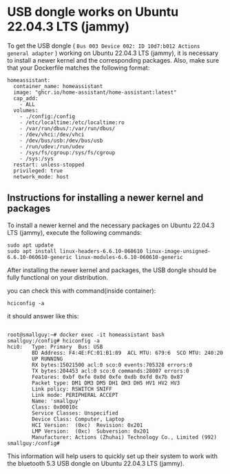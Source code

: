 # USB dongle works on Ubuntu 22.04.3 LTS (jammy)

To get the USB dongle (
```Bus 003 Device 002: ID 10d7:b012 Actions general adapter```
) working on Ubuntu 22.04.3 LTS (jammy), it is necessary to install a newer kernel and the corresponding packages. Also, make sure that your Dockerfile matches the following format:

```
homeassistant:
  container_name: homeassistant
  image: "ghcr.io/home-assistant/home-assistant:latest"
  cap_add:
    - ALL
  volumes:
    - ./config:/config
    - /etc/localtime:/etc/localtime:ro
    - /var/run/dbus/:/var/run/dbus/
    - /dev/vhci:/dev/vhci
    - /dev/bus/usb:/dev/bus/usb
    - /run/udev:/run/udev
    - /sys/fs/cgroup:/sys/fs/cgroup
    - /sys:/sys
  restart: unless-stopped
  privileged: true
  network_mode: host
```
## Instructions for installing a newer kernel and packages

To install a newer kernel and the necessary packages on Ubuntu 22.04.3 LTS (jammy), execute the following commands:

```
sudo apt update
sudo apt install linux-headers-6.6.10-060610 linux-image-unsigned-6.6.10-060610-generic linux-modules-6.6.10-060610-generic
```

After installing the newer kernel and packages, the USB dongle should be fully functional on your distribution.

you can check this with command(inside container):

```
hciconfig -a
```

it should answer like this:

```

root@smallguy:~# docker exec -it homeassistant bash
smallguy:/config# hciconfig -a
hci0:   Type: Primary  Bus: USB
        BD Address: F4:4E:FC:01:B1:89  ACL MTU: 679:6  SCO MTU: 240:20
        UP RUNNING
        RX bytes:15021500 acl:0 sco:0 events:705328 errors:0
        TX bytes:204453 acl:0 sco:0 commands:28007 errors:0
        Features: 0xbf 0xfe 0x0d 0xfe 0xdb 0xfd 0x7b 0x87
        Packet type: DM1 DM3 DM5 DH1 DH3 DH5 HV1 HV2 HV3
        Link policy: RSWITCH SNIFF
        Link mode: PERIPHERAL ACCEPT
        Name: 'smallguy'
        Class: 0x00010c
        Service Classes: Unspecified
        Device Class: Computer, Laptop
        HCI Version:  (0xc)  Revision: 0x201
        LMP Version:  (0xc)  Subversion: 0x201
        Manufacturer: Actions (Zhuhai) Technology Co., Limited (992)
smallguy:/config#

```

This information will help users to quickly set up their system to work with the bluetooth 5.3 USB dongle on Ubuntu 22.04.3 LTS (jammy).
